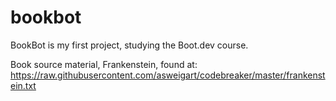 # bookbot
BookBot is my first project, studying the Boot.dev course.

Book source material, Frankenstein, found at: https://raw.githubusercontent.com/asweigart/codebreaker/master/frankenstein.txt
